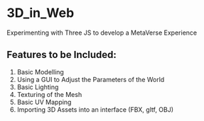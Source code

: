 # 3D_in_Web
Experimenting with Three JS to develop a MetaVerse Experience

## Features to be Included:
1. Basic Modelling
2. Using a GUI to Adjust the Parameters of the World
3. Basic Lighting
4. Texturing of the Mesh
5. Basic UV Mapping
6. Importing 3D Assets into an interface (FBX, gltf, OBJ)
